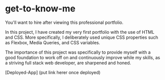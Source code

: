 # get-to-know-me
You'll want to hire after viewing this professional portfolio.

In this project, I have created my very first portfolio with the use of HTML and CSS. More specifically, I deliberately used unique CSS properties such as Flexbox, Media Queries, and CSS variables. 

The importance of this project was specifically to provide myself with a good foundation to work off on and continuously improve while my skills, as a striving full stack web developer, are sharpened and honed. 

[Deployed-App] (put link herer once deployed)